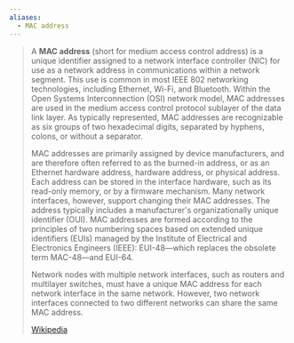 ```yaml
---
aliases:
  - MAC address
---
```

> A **MAC address** (short for medium access control address) is a unique identifier assigned to a network interface controller (NIC) for use as a network address in communications within a network segment. This use is common in most IEEE 802 networking technologies, including Ethernet, Wi-Fi, and Bluetooth. Within the Open Systems Interconnection (OSI) network model, MAC addresses are used in the medium access control protocol sublayer of the data link layer. As typically represented, MAC addresses are recognizable as six groups of two hexadecimal digits, separated by hyphens, colons, or without a separator.
>
> MAC addresses are primarily assigned by device manufacturers, and are therefore often referred to as the burned-in address, or as an Ethernet hardware address, hardware address, or physical address. Each address can be stored in the interface hardware, such as its read-only memory, or by a firmware mechanism. Many network interfaces, however, support changing their MAC addresses. The address typically includes a manufacturer's organizationally unique identifier (OUI). MAC addresses are formed according to the principles of two numbering spaces based on extended unique identifiers (EUIs) managed by the Institute of Electrical and Electronics Engineers (IEEE): EUI-48—which replaces the obsolete term MAC-48—and EUI-64.
>
> Network nodes with multiple network interfaces, such as routers and multilayer switches, must have a unique MAC address for each network interface in the same network. However, two network interfaces connected to two different networks can share the same MAC address.
>
> [Wikipedia](https://en.wikipedia.org/wiki/MAC%20address)
